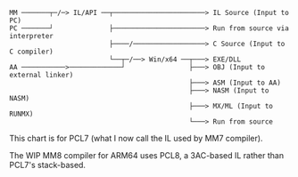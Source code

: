 

````
MM ───────┬─/─> IL/API ──┬───────────────────────> IL Source (Input to PC)
PC ───────┘              ├───────────────────────> Run from source via interpreter
                         ├────/──────────────────> C Source (Input to C compiler)
                         └──┬─/──> Win/x64 ──┬───> EXE/DLL
AA ───────────>─────────────┘                ├───> OBJ (Input to external linker)
                                             ├───> ASM (Input to AA)
                                             ├───> NASM (Input to NASM)
                                             ├───> MX/ML (Input to RUNMX)
                                             └───> Run from source
````

This chart is for PCL7 (what I now call the IL used by MM7 compiler).

The WIP MM8 compiler for ARM64 uses PCL8, a 3AC-based IL rather than PCL7's stack-based.
